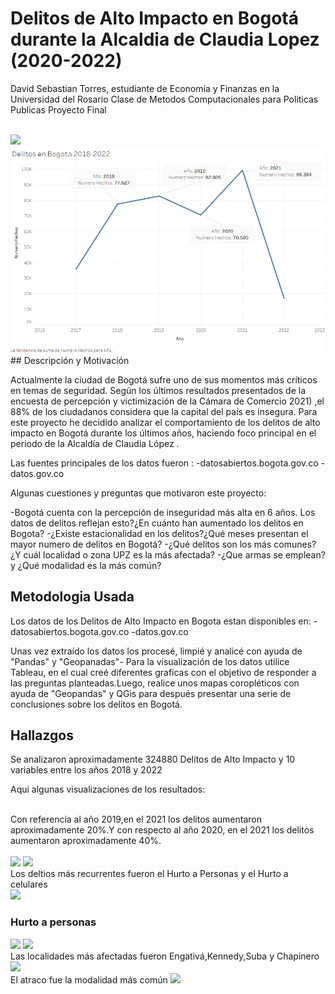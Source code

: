 # Delitos de Alto Impacto en Bogotá durante la Alcaldia de Claudia Lopez (2020-2022)

David Sebastian Torres, estudiante de Economía y Finanzas en la Universidad del Rosario
Clase de Metodos Computacionales para Politicas Publicas
Proyecto Final

<br />
<img src="Deliots bogota 2018-2022.png">
<br />
<img src="https://github.com/DavidSTorres/Delitos-de-Alto-Impacto-en-Bogota-2020-2022/blob/main/Graficas/Deliots%20bogota%202018-2022.png">
## Descripción y Motivación

Actualmente la ciudad de Bogotá sufre uno de sus momentos más críticos en temas de seguridad. Según los últimos resultados presentados  de la encuesta de percepción y victimización de la Cámara de Comercio 2021) ,el 88% de los ciudadanos considera que la capital del país es insegura. Para este proyecto he decidido analizar el comportamiento de los delitos de alto impacto en Bogotá durante los últimos años, haciendo foco principal en el periodo de la Alcaldía  de Claudia López .

Las fuentes principales de los datos fueron :
   -datosabiertos.bogota.gov.co
   -datos.gov.co

Algunas cuestiones y preguntas que motivaron este proyecto:

-Bogotá cuenta con la percepción de inseguridad más alta en 6 años. Los datos de delitos reflejan esto?¿En cuánto han aumentado los delitos en Bogota?
-¿Existe estacionalidad en los delitos?¿Qué meses presentan el mayor numero de delitos en Bogotá?
-¿Qué delitos son los más comunes? ¿Y cuál localidad o zona UPZ es la más afectada?
-¿Que armas se emplean? y ¿Qué modalidad es la más común?

## Metodologia Usada

Los datos de los Delitos de Alto Impacto en Bogota estan disponibles en:
   -datosabiertos.bogota.gov.co
   -datos.gov.co

Unas vez extraído los datos los procesé, limpié y analicé con ayuda de "Pandas" y "Geopanadas"- Para la visualización de los datos utilice Tableau, en el cual creé diferentes graficas con el objetivo de responder a las preguntas planteadas.Luego, realice unos mapas  coropléticos con ayuda de "Geopandas" y QGis  para después presentar una serie de conclusiones sobre los delitos en Bogotá.

## Hallazgos

Se analizaron aproximadamente 324880 Delitos de Alto Impacto y 10 variables entre los años 2018 y 2022

Aqui algunas visualizaciones de los resultados:


<br />
Con referencia al año 2019,en el 2021 los delitos aumentaron aproximadamente 20%.Y con respecto al año 2020, en el 2021 los delitos aumentaron aproximadamente 40%.
<br />
<br />

<img src="Tipo de delito.png">

<img src="Delito % total de hechos.png">
<br />
Los deltios más recurrentes fueron el Hurto a Personas y el Hurto a celulares
<br />


<img src="Delito por mes.png">



### Hurto a personas 

<img src="HurtoP 2020.jpg">

<img src="HurtoP 2021.jpg">
<br />
Las localidades más afectadas fueron Engativá,Kennedy,Suba y Chapinero
<br />
<img src="Modalidad.png">
<br />
El atraco fue la modalidad más común


<img src="Tipo de delito.png">

